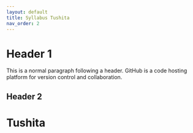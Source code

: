 ```yaml
---
layout: default
title: Syllabus Tushita
nav_order: 2
---
```


# [](#header-3)Header 1

This is a normal paragraph following a header. GitHub is a code hosting platform for version control and collaboration. 

## [](#header-2)Header 2

# [](#header-1)Tushita


